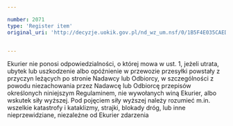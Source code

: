 ```yaml
---

number: 2071
type: 'Register item'
original_uri: 'http://decyzje.uokik.gov.pl/nd_wz_um.nsf/0/1B5F4E035CAED891C12577CB00445F81?OpenDocument'


---
```


Ekurier nie ponosi odpowiedzialności, o której mowa w ust. 1, jeżeli utrata, ubytek lub uszkodzenie albo opóźnienie w przewozie przesyłki powstały z przyczyn leżących po stronie Nadawcy lub Odbiorcy, w szczególności z powodu niezachowania przez Nadawcę lub Odbiorcę przepisów określonych niniejszym Regulaminem, nie wywołanych winą Ekurier, albo wskutek siły wyższej. Pod pojęciem siły wyższej należy rozumieć m.in. wszelkie katastrofy i kataklizmy, strajki, blokady dróg, lub inne nieprzewidziane, niezależne od Ekurier zdarzenia
